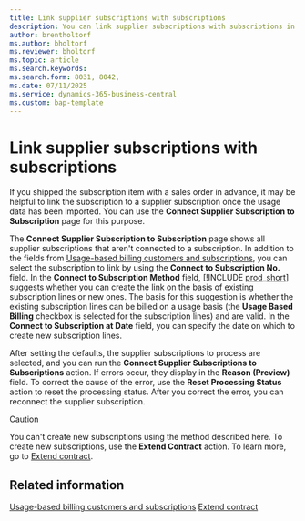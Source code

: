 ```yaml
---
title: Link supplier subscriptions with subscriptions
description: You can link supplier subscriptions with subscriptions in usage-based billing.
author: brentholtorf
ms.author: bholtorf
ms.reviewer: bholtorf
ms.topic: article
ms.search.keywords: 
ms.search.form: 8031, 8042,
ms.date: 07/11/2025
ms.service: dynamics-365-business-central
ms.custom: bap-template
---
```


# Link supplier subscriptions with subscriptions

If you shipped the subscription item with a sales order in advance, it may be helpful to link the subscription to a supplier subscription once the usage data has been imported. You can use the **Connect Supplier Subscription to Subscription** page for this purpose. 

The **Connect Supplier Subscription to Subscription** page shows all supplier subscriptions that aren't connected to a subscription. In addition to the fields from [Usage-based billing customers and subscriptions](../masterdata/customers-subscriptions.md), you can select the subscription to link by using the **Connect to Subscription No.** field. In the **Connect to Subscription Method** field, [!INCLUDE [prod_short](../../includes/prod_short.md)] suggests whether you can create the link on the basis of existing subscription lines or new ones. The basis for this suggestion is whether the existing subscription lines can be billed on a usage basis (the **Usage Based Billing** checkbox is selected for the subscription lines) and are valid. In the **Connect to Subscription at Date** field, you can specify the date on which to create new subscription lines.

After setting the defaults, the supplier subscriptions to process are selected, and you can run the **Connect Supplier Subscriptions to Subscriptions** action. If errors occur, they display in the **Reason (Preview)** field. To correct the cause of the error, use the **Reset Processing Status** action to reset the processing status. After you correct the error, you can reconnect the supplier subscription.

> [!CAUTION]
> You can't create new subscriptions using the method described here. To create new subscriptions, use the **Extend Contract** action. To learn more, go to [Extend contract](extend-contract.md).

## Related information

[Usage-based billing customers and subscriptions](../masterdata/customers-subscriptions.md)
[Extend contract](../extend-contract.md)
